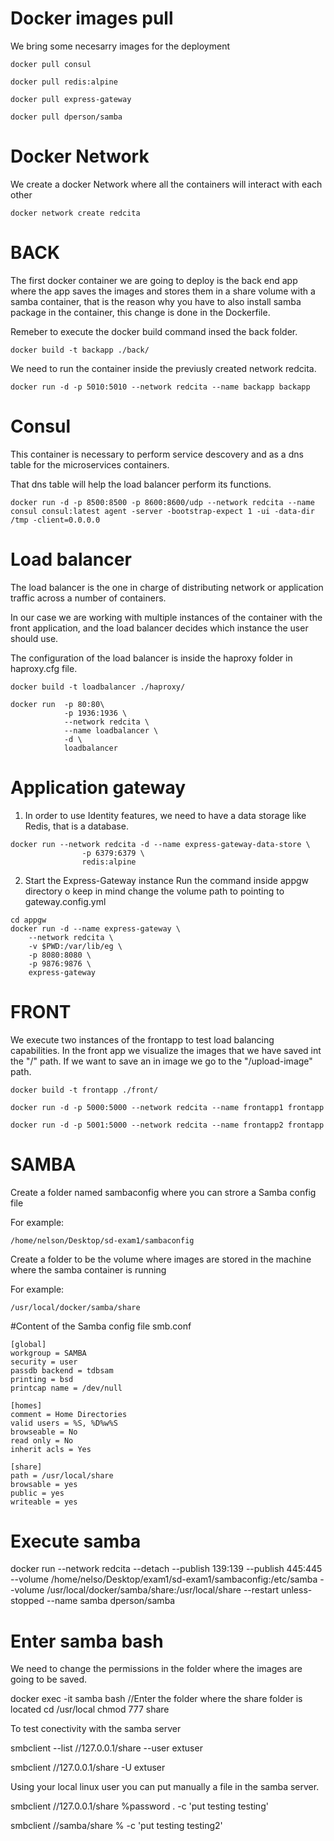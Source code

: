 # Docker images pull

We bring some necesarry images for the deployment

```
docker pull consul
```

```
docker pull redis:alpine
```

```
docker pull express-gateway
```

```
docker pull dperson/samba
```

# Docker Network
We create a docker Network where all the containers will interact with each other

```
docker network create redcita
```

# BACK

The first docker container we are going to deploy is the back end app where the app saves the images and stores them in a share volume with a samba container, that is the reason why you have to also install samba package in the container, this change is done in the Dockerfile.

Remeber to execute the docker build command insed the back folder.

```
docker build -t backapp ./back/
```

We need to run the container inside the previusly created network redcita.

```
docker run -d -p 5010:5010 --network redcita --name backapp backapp
```

# Consul

This container is necessary to perform service descovery and as a dns table for the microservices containers.

That dns table will help the load balancer perform its functions.

```
docker run -d -p 8500:8500 -p 8600:8600/udp --network redcita --name consul consul:latest agent -server -bootstrap-expect 1 -ui -data-dir /tmp -client=0.0.0.0
```

# Load balancer

The load balancer is the one in charge of distributing network or application traffic across a number of containers.

In our case we are working with multiple instances of the container with the front application, and the load balancer decides which instance the user should use.

The configuration of the load balancer is inside the haproxy folder in haproxy.cfg file.

```
docker build -t loadbalancer ./haproxy/

docker run  -p 80:80\
            -p 1936:1936 \
            --network redcita \
            --name loadbalancer \
            -d \
            loadbalancer
```

# Application gateway

1. In order to use Identity features, we need to have a data storage like Redis, that is a database.

```
docker run --network redcita -d --name express-gateway-data-store \
                -p 6379:6379 \
                redis:alpine
```

2. Start the Express-Gateway instance
Run the command inside appgw directory o keep in mind change the volume path to pointing to gateway.config.yml

```
cd appgw
docker run -d --name express-gateway \
    --network redcita \
    -v $PWD:/var/lib/eg \
    -p 8080:8080 \
    -p 9876:9876 \
    express-gateway
```

# FRONT

We execute two instances of the frontapp to test load balancing capabilities.
In the front app we visualize the images that we have saved int the "/" path. If we want to save an in image we go to the "/upload-image" path.

```
docker build -t frontapp ./front/

docker run -d -p 5000:5000 --network redcita --name frontapp1 frontapp

docker run -d -p 5001:5000 --network redcita --name frontapp2 frontapp
```

# SAMBA

Create a folder named sambaconfig where you can strore a Samba config file

For example:
```
/home/nelson/Desktop/sd-exam1/sambaconfig
```

Create a folder to be the volume where images are stored in the machine where the samba container is running

For example:
```
/usr/local/docker/samba/share
```

#Content of the Samba config file smb.conf

```
[global]
workgroup = SAMBA
security = user
passdb backend = tdbsam
printing = bsd
printcap name = /dev/null

[homes]
comment = Home Directories
valid users = %S, %D%w%S
browseable = No
read only = No
inherit acls = Yes

[share]
path = /usr/local/share
browsable = yes
public = yes
writeable = yes
```

# Execute samba

docker run --network redcita --detach --publish 139:139 --publish 445:445 --volume /home/nelso/Desktop/exam1/sd-exam1/sambaconfig:/etc/samba --volume /usr/local/docker/samba/share:/usr/local/share --restart unless-stopped --name samba dperson/samba

# Enter samba bash

We need to change the permissions in the folder where the images are going to be saved.

docker exec -it samba bash
//Enter the folder where the share folder is located
cd /usr/local
chmod 777 share

To test conectivity with the samba server 

smbclient --list //127.0.0.1/share --user extuser

smbclient //127.0.0.1/share -U extuser

Using your local linux user you can put manually a file in the samba server.

smbclient //127.0.0.1/share %password . -c 'put testing testing'

smbclient //samba/share % -c 'put testing testing2'
